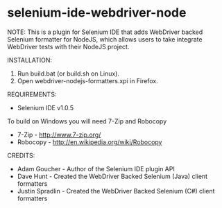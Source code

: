 selenium-ide-webdriver-node
===========================

NOTE:
This is a plugin for Selenium IDE that adds WebDriver backed Selenium
formatter for NodeJS, which allows users to take integrate WebDriver tests
with their NodeJS project.

INSTALLATION:
1. Run build.bat (or build.sh on Linux).
2. Open webdriver-nodejs-formatters.xpi in Firefox.

REQUIREMENTS:
* Selenium IDE v1.0.5

To build on Windows you will need 7-Zip and Robocopy
* 7-Zip - http://www.7-zip.org/
* Robocopy - http://en.wikipedia.org/wiki/Robocopy

CREDITS:
* Adam Goucher - Author of the Selenium IDE plugin API
* Dave Hunt - Created the WebDriver Backed Selenium (Java) client formatters
* Justin Spradlin - Created the WebDriver Backed Selenium (C#) client formatters

